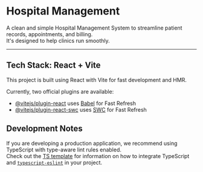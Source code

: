 # Hospital Management

A clean and simple Hospital Management System to streamline patient records, appointments, and billing.  
It's designed to help clinics run smoothly.

---

## Tech Stack: React + Vite

This project is built using React with Vite for fast development and HMR.

Currently, two official plugins are available:

- [@vitejs/plugin-react](https://github.com/vitejs/vite-plugin-react/blob/main/packages/plugin-react) uses [Babel](https://babeljs.io/) for Fast Refresh  
- [@vitejs/plugin-react-swc](https://github.com/vitejs/vite-plugin-react/blob/main/packages/plugin-react-swc) uses [SWC](https://swc.rs/) for Fast Refresh

## Development Notes

If you are developing a production application, we recommend using TypeScript with type-aware lint rules enabled.  
Check out the [TS template](https://github.com/vitejs/vite/tree/main/packages/create-vite/template-react-ts) for information on how to integrate TypeScript and [`typescript-eslint`](https://typescript-eslint.io) in your project.
